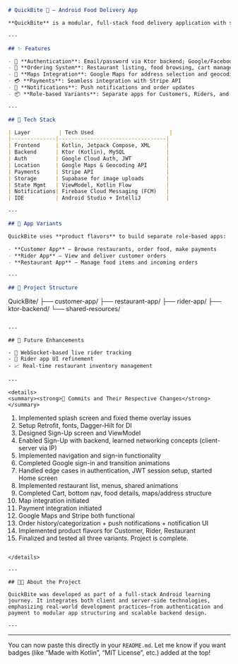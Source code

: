 ```markdown
# QuickBite 🍔 – Android Food Delivery App

**QuickBite** is a modular, full-stack food delivery application with separate Android apps for customers, delivery riders, and restaurants. Built using Kotlin and Jetpack Compose for the frontend and Ktor with MySQL for the backend, it demonstrates real-world implementation of authentication, stateful cart management, map-based address selection, and secure payments via Stripe.

---

## ✨ Features

- 🔐 **Authentication**: Email/password via Ktor backend; Google/Facebook sign-in via Google Cloud  
- 🛒 **Ordering System**: Restaurant listing, food browsing, cart management, and checkout  
- 📍 **Maps Integration**: Google Maps for address selection and geocoding  
- 💳 **Payments**: Seamless integration with Stripe API  
- 🔔 **Notifications**: Push notifications and order updates  
- 📦 **Role-based Variants**: Separate apps for Customers, Riders, and Restaurants using product flavors  

---

## 🧱 Tech Stack

| Layer         | Tech Used                        |
|--------------|----------------------------------|
| Frontend     | Kotlin, Jetpack Compose, XML     |
| Backend      | Ktor (Kotlin), MySQL             |
| Auth         | Google Cloud Auth, JWT           |
| Location     | Google Maps & Geocoding API      |
| Payments     | Stripe API                       |
| Storage      | Supabase for image uploads       |
| State Mgmt   | ViewModel, Kotlin Flow           |
| Notifications| Firebase Cloud Messaging (FCM)   |
| IDE          | Android Studio + IntelliJ        |

---

## 📲 App Variants

QuickBite uses **product flavors** to build separate role-based apps:

- **Customer App** – Browse restaurants, order food, make payments  
- **Rider App** – View and deliver customer orders  
- **Restaurant App** – Manage food items and incoming orders  

---

## 📂 Project Structure

```

QuickBite/
├── customer-app/
├── restaurant-app/
├── rider-app/
├── ktor-backend/
└── shared-resources/

```

---

## 🚀 Future Enhancements

- 📍 WebSocket-based live rider tracking  
- 🔧 Rider app UI refinement  
- 📈 Real-time restaurant inventory management  

---

<details>
<summary><strong>📜 Commits and Their Respective Changes</strong></summary>

```

1. Implemented splash screen and fixed theme overlay issues
2. Setup Retrofit, fonts, Dagger-Hilt for DI
3. Designed Sign-Up screen and ViewModel
4. Enabled Sign-Up with backend, learned networking concepts (client-server via IP)
5. Implemented navigation and sign-in functionality
6. Completed Google sign-in and transition animations
7. Handled edge cases in authentication, JWT session setup, started Home screen
8. Implemented restaurant list, menus, shared animations
9. Completed Cart, bottom nav, food details, maps/address structure
10. Map integration initiated
11. Payment integration initiated
12. Google Maps and Stripe both functional
13. Order history/categorization + push notifications + notification UI
14. Implemented product flavors for Customer, Rider, Restaurant
15. Finalized and tested all three variants. Project is complete.

```

</details>

---

## 👨‍💻 About the Project

QuickBite was developed as part of a full-stack Android learning journey. It integrates both client and server-side technologies, emphasizing real-world development practices—from authentication and payment to modular app structuring and scalable backend design.

---

```

---

You can now paste this directly in your `README.md`. Let me know if you want badges (like “Made with Kotlin”, “MIT License”, etc.) added at the top!
